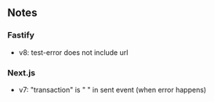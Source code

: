 ## Notes

### Fastify

- v8: test-error does not include url

### Next.js

- v7: "transaction" is " " in sent event (when error happens)
